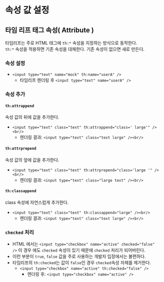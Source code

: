 # 속성 값 설정
## 타임 리프 태그 속성( Attribute )
타임리프는 주로 HTML 태그에 `th:*` 속성을 지정하는 방식으로 동작한다. <br>
`th:*` 속성을 적용하면 기존 속성을 대체한다. 기존 속성이 없으면 새로 만든다.<br>

### 속성 설정
- `<input type="text" name="mock" th:name="userA" />`
  - 타임리프 렌더링 후 `<input type="text" name="userA" />`

### 속성 추가
#### `th:attrappend`
속성 값의 뒤에 값을 추가한다.
- `<input type="text" class="text" th:attrappend="class=' large'" /><br/>`
  - 렌더링 결과: `<input type="text" class="text large" /><br/>`

#### `th:attrprepend`
속성 값의 앞에 값을 추가한다.
- `<input type="text" class="text" th:attrprepend="class='large '" /><br/>`
  - 렌더링 결과: `<input type="text" class="large text" /><br/>`

#### `th:classappend`
class 속성에 자연스럽게 추가한다.
- `<input type="text" class="text" th:classappend="large" /><br/>`
  - 렌더링 결과: `<input type="text" class="text large" /><br/>`

### `checked` 처리
- HTML 에서는 `<input type="checkbox" name="active" checked="false" />` 이 경우 에도 `checked` 속성이 있기 때문에 `checked` 처리가 되어버린다.
- 이런 부분이 `true`, `false` 값을 주로 사용하는 개발자 입장에서는 불편하다.
- 타임리프의 `th:checked`는 값이 `false`인 경우 `checked`속성 자체를 제거한다.
  - `<input type="checkbox" name="active" th:checked="false" />`
    - 렌더링 후: `<input type="checkbox" name="active" />`